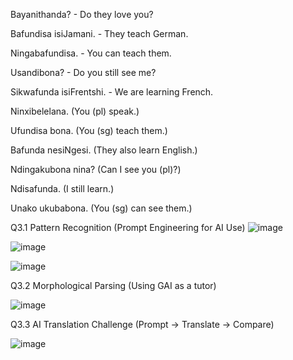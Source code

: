 Bayanithanda? - Do they love you?

Bafundisa isiJamani. - They teach German.

Ningabafundisa. - You can teach them.

Usandibona? - Do you still see me?

Sikwafunda isiFrentshi. - We are learning French.


Ninxibelelana. (You (pl) speak.)

Ufundisa bona. (You (sg) teach them.)

Bafunda nesiNgesi. (They also learn English.)

Ndingakubona nina? (Can I see you (pl)?)

Ndisafunda. (I still learn.)

Unako ukubabona. (You (sg) can see them.)

Q3.1 Pattern Recognition (Prompt Engineering for AI Use)
![image](https://github.com/user-attachments/assets/94d5c990-3dae-44ad-8fda-f72f28218ef1)


![image](https://github.com/user-attachments/assets/d805d9c7-c839-4e63-81ac-4a69d691075a)


![image](https://github.com/user-attachments/assets/79acfa5b-6c0e-44cc-a793-31b0bccc5120)


Q3.2 Morphological Parsing (Using GAI as a tutor)

![image](https://github.com/user-attachments/assets/8e16e52f-c320-4a49-811a-a784acbfe874)


Q3.3 AI Translation Challenge (Prompt → Translate → Compare)

![image](https://github.com/user-attachments/assets/e85722cc-54ac-4528-a14d-afb0595c47eb)

